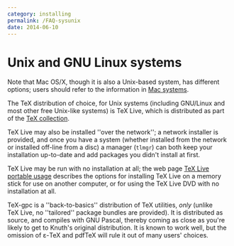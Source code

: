 ```yaml
---
category: installing
permalink: /FAQ-sysunix
date: 2014-06-10
---
```


# Unix and GNU Linux systems

  Note that Mac OS/X, though it is also a Unix-based system, has
  different options; users should refer to the information in
  [Mac systems](/FAQ-sysmac).

The TeX distribution of choice, for Unix systems (including
GNU/Linux and most other free Unix-like systems) is TeX&nbsp;Live,
which is distributed as part of the [TeX collection](/FAQ-CD).

TeX&nbsp;Live may also be installed ''over the network''; a network
installer is provided, and once you have a system (whether installed
from the network or installed off-line from a disc) a manager
(`tlmgr`) can both keep your installation up-to-date and add
packages you didn't install at first.

TeX&nbsp;Live may be run with no installation at all; the web page 
[TeX&nbsp;Live portable usage](http://www.tug.org/texlive/portable.html)
describes the options for installing TeX&nbsp;Live on a memory stick for
use on another computer, or for using the TeX&nbsp;Live DVD with
no installation at all.

TeX-gpc is a ''back-to-basics'' distribution of TeX utilities,
_only_ (unlike TeX&nbsp;Live, no ''tailored'' package bundles are
provided).  It is distributed as source, and compiles with GNU
Pascal, thereby coming as close as you're likely to get to Knuth's original
distribution.  It is known to work well, but the omission of &epsilon;-TeX
and pdfTeX will rule it out of many users' choices.

